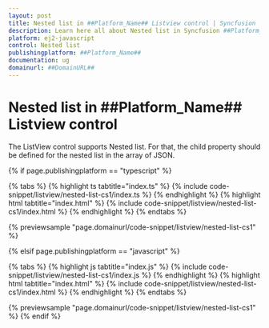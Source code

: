 ```yaml
---
layout: post
title: Nested list in ##Platform_Name## Listview control | Syncfusion
description: Learn here all about Nested list in Syncfusion ##Platform_Name## Listview control of Syncfusion Essential JS 2 and more.
platform: ej2-javascript
control: Nested list 
publishingplatform: ##Platform_Name##
documentation: ug
domainurl: ##DomainURL##
---
```


# Nested list in ##Platform_Name## Listview control

The ListView control supports Nested list. For that, the child property should be defined for the nested list in the array of JSON.

{% if page.publishingplatform == "typescript" %}

 {% tabs %}
{% highlight ts tabtitle="index.ts" %}
{% include code-snippet/listview/nested-list-cs1/index.ts %}
{% endhighlight %}
{% highlight html tabtitle="index.html" %}
{% include code-snippet/listview/nested-list-cs1/index.html %}
{% endhighlight %}
{% endtabs %}
        
{% previewsample "page.domainurl/code-snippet/listview/nested-list-cs1" %}

{% elsif page.publishingplatform == "javascript" %}

{% tabs %}
{% highlight js tabtitle="index.js" %}
{% include code-snippet/listview/nested-list-cs1/index.js %}
{% endhighlight %}
{% highlight html tabtitle="index.html" %}
{% include code-snippet/listview/nested-list-cs1/index.html %}
{% endhighlight %}
{% endtabs %}

{% previewsample "page.domainurl/code-snippet/listview/nested-list-cs1" %}
{% endif %}
